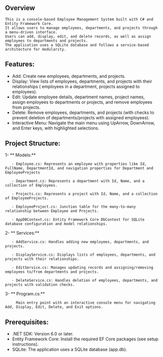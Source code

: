 ## Overview
    This is a console-based Employee Management System built with C# and Entity Framework Core. 
    It allows users to manage employees, departments, and projects through a menu-driven interface.
    Users can add, display, edit, and delete records, as well as assign employees to departments and projects. 
    The application uses a SQLite database and follows a service-based architecture for modularity.  

## Features:
  - Add: Create new employees, departments, and projects.
  - Display: View lists of employees, departments, and projects with their relationships ( employees in a department, projects assigned to employees).
  - Edit: Update employee details, department names, project names, assign employees to departments or projects, and remove employees from projects.
  - Delete: Remove employees, departments, and projects (with checks to prevent deletion of departments/projects with assigned employees).
  - Interactive Menu: Navigate the main menu using UpArrow, DownArrow, and Enter keys, with highlighted selections.

## Project Structure:
   1- ** Models:**
   
       - Employee.cs: Represents an employee with properties like Id, FullName, DepartmentId, and navigation properties for Department and EmployeeProjects
       
       - Department.cs: Represents a department with Id, Name, and a collection of Employees.
       
       - Projects.cs: Represents a project with Id, Name, and a collection of EmployeeProjects.
       
       - EmployeeProject.cs: Junction table for the many-to-many relationship between Employee and Projects.
       
       - AppDBContext.cs: Entity Framework Core DbContext for SQLite database configuration and model relationships.
       
   2- ** Services:**
   
       - AddService.cs: Handles adding new employees, departments, and projects.
       
       - DisplayService.cs: Displays lists of employees, departments, and projects with their relationships.
       
       - EditService.cs: Manages updating records and assigning/removing employees to/from departments and projects.
       
       - DeleteService.cs: Handles deletion of employees, departments, and projects with validation checks.
       
   3-  ** Program.cs:**
   
         Main entry point with an interactive console menu for navigating Add, Display, Edit, Delete, and Exit options.


 ## Prerequisites: 
  - .NET SDK: Version 6.0 or later.
  - Entity Framework Core: Install the required EF Core packages (see setup instructions).
  - SQLite: The application uses a SQLite database (app.db).





         
      
